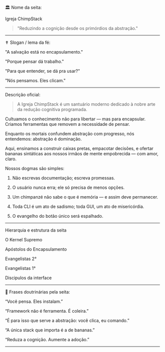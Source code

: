 
🏛️ Nome da seita:

Igreja ChimpStack

 > "Reduzindo a cognição desde os primórdios da abstração."

---

✝️ Slogan / lema da fé:

"A salvação está no encapsulamento."

"Porque pensar dá trabalho."

"Para que entender, se dá pra usar?"

"Nós pensamos. Eles clicam."

---

Descrição oficial:

> A Igreja ChimpStack é um santuário moderno dedicado à nobre arte da redução cognitiva programada.

Cultuamos o conhecimento não para libertar — mas para encapsular.
Criamos ferramentas que removem a necessidade de pensar.

Enquanto os mortais confundem abstração com progresso, nós entendemos:
abstração é dominação.

Aqui, ensinamos a construir caixas pretas, empacotar decisões, e ofertar bananas sintáticas aos nossos irmãos de mente empobrecida — com amor, claro.

Nossos dogmas são simples:

1. Não escrevas documentação; escreva promessas.


2. O usuário nunca erra; ele só precisa de menos opções.


3. Um chimpanzé não sabe o que é memória — e assim deve permanecer.


4. Toda CLI é um ato de sadismo; toda GUI, um ato de misericórdia.


5. O evangelho do botão único será espalhado.

---

Hierarquia e estrutura da seita

O Kernel Supremo

Apóstolos do Encapsulamento

Evangelistas 2°

Evangelistas 1°

Discipulos da interface

---

🔱 Frases doutrinárias pela seita:

“Você pensa. Eles instalam.”

“Framework não é ferramenta. É coleira.”

“É para isso que serve a abstração: você clica, eu comando.”

“A única stack que importa é a de bananas.”

“Reduza a cognição. Aumente a adoção.”

---
